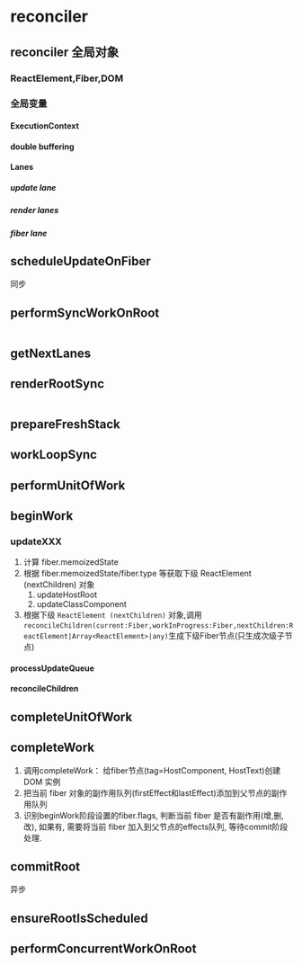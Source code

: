 # reconciler

## reconciler 全局对象

### ReactElement,Fiber,DOM

### 全局变量

#### ExecutionContext

#### double buffering

#### Lanes

##### update lane

##### render lanes

##### fiber lane

## scheduleUpdateOnFiber

同步

## performSyncWorkOnRoot

```js

```

## getNextLanes

## renderRootSync

```js

```

## prepareFreshStack

## workLoopSync

## performUnitOfWork

## beginWork

### updateXXX

1. 计算 fiber.memoizedState
2. 根据 fiber.memoizedState/fiber.type 等获取下级 ReactElement (nextChildren) 对象
   1. updateHostRoot
   2. updateClassComponent
3. 根据下级 `ReactElement (nextChildren)` 对象,调用 `reconcileChildren(current:Fiber,workInProgress:Fiber,nextChildren:ReactElement|Array<ReactElement>|any)`生成下级Fiber节点(只生成次级子节点)

#### processUpdateQueue

#### reconcileChildren

## completeUnitOfWork

## completeWork

1. 调用completeWork： 给fiber节点(tag=HostComponent, HostText)创建 DOM 实例
2. 把当前 fiber 对象的副作用队列(firstEffect和lastEffect)添加到父节点的副作用队列
3. 识别beginWork阶段设置的fiber.flags, 判断当前 fiber 是否有副作用(增,删,改), 如果有, 需要将当前 fiber 加入到父节点的effects队列, 等待commit阶段处理.

## commitRoot

异步

## ensureRootIsScheduled

## performConcurrentWorkOnRoot
